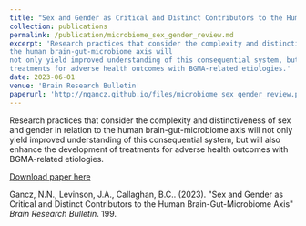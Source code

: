 ```yaml
---
title: "Sex and Gender as Critical and Distinct Contributors to the Human Brain-Gut-Microbiome Axis"
collection: publications
permalink: /publication/microbiome_sex_gender_review.md
excerpt: 'Research practices that consider the complexity and distinctiveness of sex and gender in relation to 
the human brain-gut-microbiome axis will
not only yield improved understanding of this consequential system, but will also enhance the development of
treatments for adverse health outcomes with BGMA-related etiologies.'
date: 2023-06-01
venue: 'Brain Research Bulletin'
paperurl: 'http://ngancz.github.io/files/microbiome_sex_gender_review.pdf'
---
```


Research practices that consider the complexity and distinctiveness of sex and gender in relation to 
the human brain-gut-microbiome axis will
not only yield improved understanding of this consequential system, but will also enhance the development of
treatments for adverse health outcomes with BGMA-related etiologies.

[Download paper here](http://ngancz.github.io/files/microbiome_sex_gender_review.pdf)

Gancz, N.N., Levinson, J.A., Callaghan, B.C.. (2023). "Sex and Gender as Critical and Distinct Contributors to the Human Brain-Gut-Microbiome Axis" <i>Brain Research Bulletin</i>. 199.
